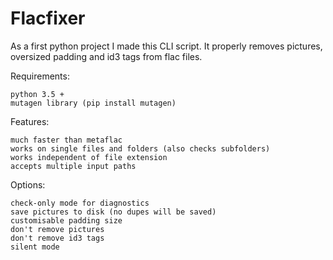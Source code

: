# Flacfixer

As a first python project I made this CLI script.
It properly removes pictures, oversized padding and id3 tags from flac files.

Requirements:

    python 3.5 +
    mutagen library (pip install mutagen)


Features:

    much faster than metaflac
    works on single files and folders (also checks subfolders)
    works independent of file extension
    accepts multiple input paths


Options:

    check-only mode for diagnostics
    save pictures to disk (no dupes will be saved)
    customisable padding size
    don't remove pictures
    don't remove id3 tags
    silent mode
